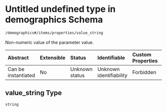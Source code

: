 # Untitled undefined type in demographics Schema

```txt
/demographics#/items/properties/value_string
```

Non-numeric value of the parameter value.

| Abstract            | Extensible | Status         | Identifiable            | Custom Properties | Additional Properties | Access Restrictions | Defined In                                                                              |
| :------------------ | :--------- | :------------- | :---------------------- | :---------------- | :-------------------- | :------------------ | :-------------------------------------------------------------------------------------- |
| Can be instantiated | No         | Unknown status | Unknown identifiability | Forbidden         | Allowed               | none                | [demographics.schema.json\*](../../out/demographics.schema.json "open original schema") |

## value\_string Type

`string`
